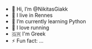 - 👋 Hi, I’m @NikitasGiakk
- 📍 I live in Rennes
- 🐍 I’m currently learning Python
- 🏃 I love running
- 🇬🇷 I'm Greek
- ⚡ Fun fact: ...

<!---
NikitasGiakk/NikitasGiakk is a ✨ special ✨ repository because its `README.md` (this file) appears on your GitHub profile.
You can click the Preview link to take a look at your changes.
--->
